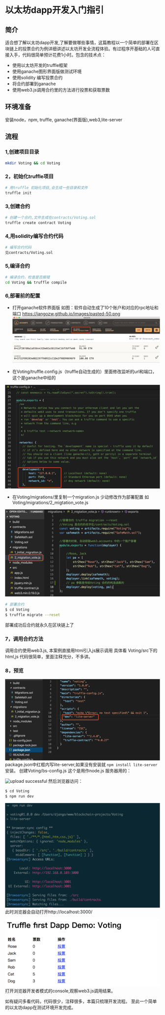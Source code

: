 # 以太坊dapp开发入门指引
## 简介
适合想了解以太坊dapp开发,了解要做哪些事情，这篇教程以一个简单的部署在区块链上的投票合约为例详细讲述以太坊开发全流程体验。有过程序开基础的人可直接入手，代码很简单预计花费1小时。包含的技术点：
- 使用以太坊开发的truffle框架
- 使用ganache图形界面版做测试环境
- 使用solidity 编写投票合约
- 将合约部署到ganache
- 使用web3.js调用合约里的方法进行投票和获取票数

## 环境准备
安装node，npm, truffle, ganache(界面版),web3,lite-server

## 流程
### 1,创建项目目录
```sh
mkdir Voting && cd Voting
```
### 2，初始化truffle项目
```sh
# 用truffle 初始化项目,会生成一些目录和文件
truffle init
```
### 3,创建合约
```sh
# 创建一个合约,文件生成在contracts/Voting.sol
truffle create contract Voting

```
### 4,用solidity编写合约代码
```sh
# 编写合约代码
见contracts/Voting.sol
```
### 5,编译合约
```sh
# 编译合约，检查是否报错
cd Voting && truffle compile
```
### 6,部署前的配置
- 打开ganache软件界面版
如图：软件自动生成了10个账户和对应的rpc地址和端口
https://jangozw.github.io/images/pasted-50.png
![upload successful](/images/pasted-50.png)

- 在Voting/truffle.config.js（truffle自动生成的）里面修改监听的url和端口，这个是ganache中给的

![upload successful](/images/pasted-52.png)

- 在Voting/migrations/里复制一个migration.js 少动修改作为部署配置
如Voting/migrations/2_migtation_vote.js

![upload successful](/images/pasted-54.png)
```sh
# 部署合约
$ cd Voting 
$ truffle migrate --reset 
```
部署成功后合约就永久在区块链上了

### 7，调用合约方法
调用合约使用web3.js, 本案例直接用html引入js展示调用
具体看 Voting/src下的html,js 代码很简单，里面注释充分，不多讲。
### 8，预览
![upload successful](/images/pasted-56.png)
package.json中红框内写lite-server,如果没有安装就
```npm install lite-server``` 安装。
创建Voting/bs-config.js 这个是用作node.js 服务器用的：

![upload successful](/images/pasted-58.png)
然后浏览器访问：
```sh
$ cd Voting
$ npm run dev
```
![upload successful](/images/pasted-60.png)
此时浏览器会自动打开http://localhost:3000/

![upload successful](/images/pasted-62.png)
打开浏览器开发者模式的console,观察web3.js调用结果。

如有疑问多看代码，代码很少，注释很多，本篇只梳理开发流程。
至此一个简单的以太坊dapp在测试环境开发完成。



